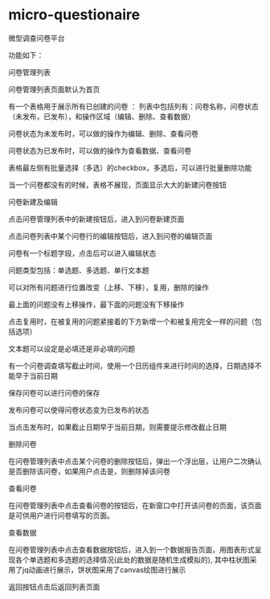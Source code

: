 # micro-questionaire
微型调查问卷平台

功能如下：

问卷管理列表
        
问卷管理列表页面默认为首页
        
有一个表格用于展示所有已创建的问卷
：
列表中包括列有：问卷名称，问卷状态（未发布，已发布），和操作区域（编辑、删除、查看数据）
        
问卷状态为未发布时，可以做的操作为编辑、删除、查看问卷
        
问卷状态为已发布时，可以做的操作为查看数据、查看问卷
        
表格最左侧有批量选择（多选）的checkbox，多选后，可以进行批量删除功能
        
当一个问卷都没有的时候，表格不展现，页面显示大大的新建问卷按钮
    

问卷新建及编辑
        

点击问卷管理列表中的新建按钮后，进入到问卷新建页面
        
点击问卷列表中某个问卷行的编辑按钮后，进入到问卷的编辑页面
        
问卷有一个标题字段，点击后可以进入编辑状态
        
问题类型包括：单选题、多选题、单行文本题
        
可以对所有问题进行位置改变（上移、下移），复用，删除的操作
        
最上面的问题没有上移操作，最下面的问题没有下移操作
        
点击复用时，在被复用的问题紧接着的下方新增一个和被复用完全一样的问题（包括选项）
       
文本题可以设定是必填还是非必填的问题
        
有一个问卷调查填写截止时间，使用一个日历组件来进行时间的选择，日期选择不能早于当前日期
        
保存问卷可以进行问卷的保存
        
发布问卷可以使得问卷状态变为已发布的状态
        
当点击发布时，如果截止日期早于当前日期，则需要提示修改截止日期
    

删除问卷
        
在问卷管理列表中点击某个问卷的删除按钮后，弹出一个浮出层，让用户二次确认是否删除该问卷，如果用户点击是，则删除掉该问卷
    

查看问卷
        

在问卷管理列表中点击查看问卷的按钮后，在新窗口中打开该问卷的页面，该页面是可供用户进行问卷填写的页面。
    

查看数据
        

在问卷管理列表中点击查看数据按钮后，进入到一个数据报告页面，用图表形式呈现各个单选题和多选题的选择情况(此处的数据是随机生成模拟的),
其中柱状图采用了jq动画进行展示，饼状图采用了canvas绘图进行展示

返回按钮点击后返回列表页面
